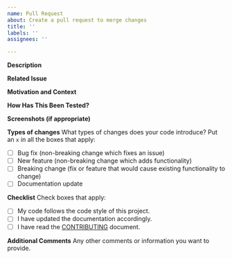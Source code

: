 ```yaml
---
name: Pull Request
about: Create a pull request to merge changes
title: ''
labels: ''
assignees: ''

---
```


**Description**
<!-- A clear and concise description of what this pull request does. -->

**Related Issue**
<!-- Link to the related issue if applicable. -->

**Motivation and Context**
<!-- Why is this change required? What problem does it solve? -->

**How Has This Been Tested?**
<!-- Describe the tests that you ran to verify your changes. Provide instructions so we can reproduce. -->

**Screenshots (if appropriate)**

**Types of changes**
What types of changes does your code introduce? Put an `x` in all the boxes that apply:
- [ ] Bug fix (non-breaking change which fixes an issue)
- [ ] New feature (non-breaking change which adds functionality)
- [ ] Breaking change (fix or feature that would cause existing functionality to change)
- [ ] Documentation update

**Checklist**
Check boxes that apply:
- [ ] My code follows the code style of this project.
- [ ] I have updated the documentation accordingly.
- [ ] I have read the [CONTRIBUTING](CONTRIBUTING.md) document.

**Additional Comments**
Any other comments or information you want to provide.
